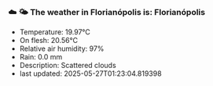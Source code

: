 ### ☁️ 🌤️  The weather in Florianópolis is: Florianópolis

- Temperature: 19.97°C
- On flesh: 20.56°C
- Relative air humidity: 97%
- Rain: 0.0 mm
- Description: Scattered clouds
- last updated: 2025-05-27T01:23:04.819398
